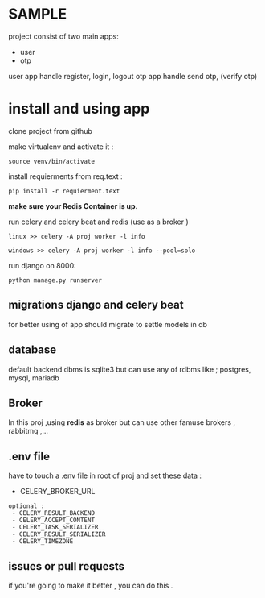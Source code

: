 
# SAMPLE


project consist of two main apps:
 - user
 - otp

user app handle register, login, logout
otp app handle send otp, (verify otp)

# install and using app

clone project from github

make virtualenv and activate it :
```
source venv/bin/activate
```

install requierments from req.text :
```
pip install -r requierment.text
```

**make sure your Redis Container is up.**

run celery and celery beat and redis (use as a broker )

```
linux >> celery -A proj worker -l info
```
```
windows >> celery -A proj worker -l info --pool=solo
```


run django on 8000:

```
python manage.py runserver
```
## migrations django and celery beat

for better using of app should migrate to settle models in db


## database 

default backend dbms is sqlite3 but can use any of rdbms
like ; postgres, mysql, mariadb


## Broker

In this proj ,using **redis** as broker but can use other famuse 
brokers , rabbitmq ,...

## .env file 

have to touch a .env file in root of proj and set these data :

 - CELERY_BROKER_URL
```
optional :
 - CELERY_RESULT_BACKEND
 - CELERY_ACCEPT_CONTENT
 - CELERY_TASK_SERIALIZER
 - CELERY_RESULT_SERIALIZER
 - CELERY_TIMEZONE 
```
## issues or pull requests

if you're going to make it better , you can do this .



